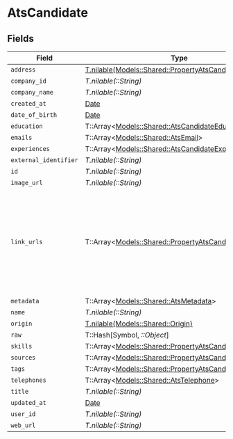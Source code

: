 # AtsCandidate


## Fields

| Field                                                                                                                | Type                                                                                                                 | Required                                                                                                             | Description                                                                                                          |
| -------------------------------------------------------------------------------------------------------------------- | -------------------------------------------------------------------------------------------------------------------- | -------------------------------------------------------------------------------------------------------------------- | -------------------------------------------------------------------------------------------------------------------- |
| `address`                                                                                                            | [T.nilable(Models::Shared::PropertyAtsCandidateAddress)](../../models/shared/propertyatscandidateaddress.md)         | :heavy_minus_sign:                                                                                                   | N/A                                                                                                                  |
| `company_id`                                                                                                         | *T.nilable(::String)*                                                                                                | :heavy_minus_sign:                                                                                                   | N/A                                                                                                                  |
| `company_name`                                                                                                       | *T.nilable(::String)*                                                                                                | :heavy_minus_sign:                                                                                                   | N/A                                                                                                                  |
| `created_at`                                                                                                         | [Date](https://ruby-doc.org/stdlib-2.6.1/libdoc/date/rdoc/Date.html)                                                 | :heavy_minus_sign:                                                                                                   | N/A                                                                                                                  |
| `date_of_birth`                                                                                                      | [Date](https://ruby-doc.org/stdlib-2.6.1/libdoc/date/rdoc/Date.html)                                                 | :heavy_minus_sign:                                                                                                   | N/A                                                                                                                  |
| `education`                                                                                                          | T::Array<[Models::Shared::AtsCandidateEducation](../../models/shared/atscandidateeducation.md)>                      | :heavy_minus_sign:                                                                                                   | N/A                                                                                                                  |
| `emails`                                                                                                             | T::Array<[Models::Shared::AtsEmail](../../models/shared/atsemail.md)>                                                | :heavy_minus_sign:                                                                                                   | N/A                                                                                                                  |
| `experiences`                                                                                                        | T::Array<[Models::Shared::AtsCandidateExperience](../../models/shared/atscandidateexperience.md)>                    | :heavy_minus_sign:                                                                                                   | N/A                                                                                                                  |
| `external_identifier`                                                                                                | *T.nilable(::String)*                                                                                                | :heavy_minus_sign:                                                                                                   | N/A                                                                                                                  |
| `id`                                                                                                                 | *T.nilable(::String)*                                                                                                | :heavy_minus_sign:                                                                                                   | N/A                                                                                                                  |
| `image_url`                                                                                                          | *T.nilable(::String)*                                                                                                | :heavy_minus_sign:                                                                                                   | N/A                                                                                                                  |
| `link_urls`                                                                                                          | T::Array<[Models::Shared::PropertyAtsCandidateLinkUrls](../../models/shared/propertyatscandidatelinkurls.md)>        | :heavy_minus_sign:                                                                                                   | URLs for web pages containing additional material about the candidate (LinkedIn, other social media, articles, etc.) |
| `metadata`                                                                                                           | T::Array<[Models::Shared::AtsMetadata](../../models/shared/atsmetadata.md)>                                          | :heavy_minus_sign:                                                                                                   | N/A                                                                                                                  |
| `name`                                                                                                               | *T.nilable(::String)*                                                                                                | :heavy_minus_sign:                                                                                                   | N/A                                                                                                                  |
| `origin`                                                                                                             | [T.nilable(Models::Shared::Origin)](../../models/shared/origin.md)                                                   | :heavy_minus_sign:                                                                                                   | N/A                                                                                                                  |
| `raw`                                                                                                                | T::Hash[Symbol, *::Object*]                                                                                          | :heavy_minus_sign:                                                                                                   | N/A                                                                                                                  |
| `skills`                                                                                                             | T::Array<[Models::Shared::PropertyAtsCandidateSkills](../../models/shared/propertyatscandidateskills.md)>            | :heavy_minus_sign:                                                                                                   | N/A                                                                                                                  |
| `sources`                                                                                                            | T::Array<[Models::Shared::PropertyAtsCandidateSources](../../models/shared/propertyatscandidatesources.md)>          | :heavy_minus_sign:                                                                                                   | N/A                                                                                                                  |
| `tags`                                                                                                               | T::Array<[Models::Shared::PropertyAtsCandidateTags](../../models/shared/propertyatscandidatetags.md)>                | :heavy_minus_sign:                                                                                                   | N/A                                                                                                                  |
| `telephones`                                                                                                         | T::Array<[Models::Shared::AtsTelephone](../../models/shared/atstelephone.md)>                                        | :heavy_minus_sign:                                                                                                   | N/A                                                                                                                  |
| `title`                                                                                                              | *T.nilable(::String)*                                                                                                | :heavy_minus_sign:                                                                                                   | N/A                                                                                                                  |
| `updated_at`                                                                                                         | [Date](https://ruby-doc.org/stdlib-2.6.1/libdoc/date/rdoc/Date.html)                                                 | :heavy_minus_sign:                                                                                                   | N/A                                                                                                                  |
| `user_id`                                                                                                            | *T.nilable(::String)*                                                                                                | :heavy_minus_sign:                                                                                                   | N/A                                                                                                                  |
| `web_url`                                                                                                            | *T.nilable(::String)*                                                                                                | :heavy_minus_sign:                                                                                                   | N/A                                                                                                                  |